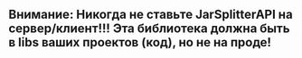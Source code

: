 ## Внимание: Никогда не ставьте JarSplitterAPI на сервер/клиент!!! Эта библиотека должна быть в libs ваших проектов (код), но не на проде!